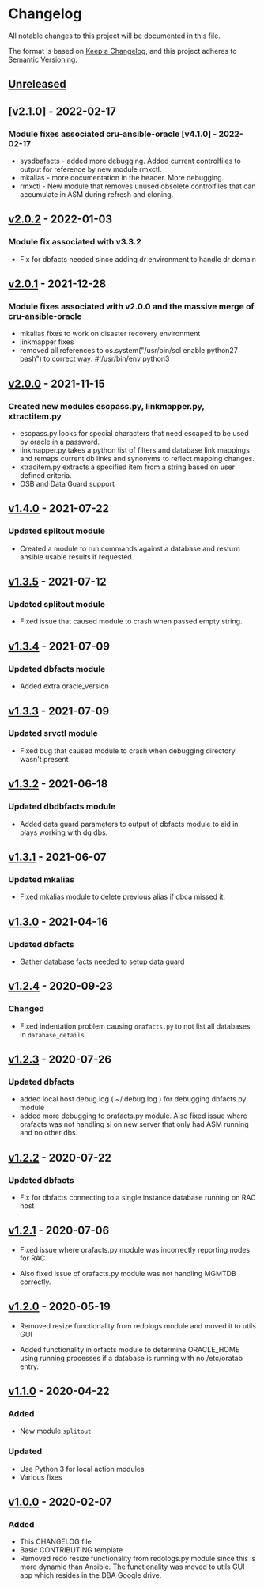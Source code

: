 # Changelog
All notable changes to this project will be documented in this file.

The format is based on [Keep a Changelog](https://keepachangelog.com/en/1.0.0/),
and this project adheres to [Semantic Versioning](https://semver.org/spec/v2.0.0.html).

## [Unreleased]

## [v2.1.0] - 2022-02-17
### Module fixes associated cru-ansible-oracle [v4.1.0] - 2022-02-17
- sysdbafacts - added more debugging. Added current controlfiles to output for reference by new module rmxctl.
- mkalias - more documentation in the header. More debugging.
- rmxctl - New module that removes unused obsolete controlfiles that can accumulate in ASM during refresh and cloning.       

## [v2.0.2] - 2022-01-03
### Module fix associated with v3.3.2
- Fix for dbfacts needed since adding dr environment to handle dr domain

## [v2.0.1] - 2021-12-28
### Module fixes associated with v2.0.0 and the massive merge of cru-ansible-oracle
- mkalias fixes to work on disaster recovery environment
- linkmapper fixes
- removed all references to os.system("/usr/bin/scl enable python27 bash") to correct way: #!/usr/bin/env python3

## [v2.0.0] - 2021-11-15
### Created new modules escpass.py, linkmapper.py, xtractitem.py
- escpass.py looks for special characters that need escaped to be used by oracle in a password.
- linkmapper.py takes a python list of filters and database link mappings and remaps current db links and synonyms to reflect mapping changes.
- xtracitem.py extracts a specified item from a string based on user defined criteria.
- OSB and Data Guard support

## [v1.4.0] - 2021-07-22
### Updated splitout module
- Created a module to run commands against a database and resturn ansible usable results if requested.

## [v1.3.5] - 2021-07-12
### Updated splitout module
- Fixed issue that caused module to crash when passed empty string.

## [v1.3.4] - 2021-07-09
### Updated dbfacts module
- Added extra oracle_version

## [v1.3.3] - 2021-07-09
### Updated srvctl module
- Fixed bug that caused module to crash when debugging directory wasn't present

## [v1.3.2] - 2021-06-18
### Updated dbdbfacts module
- Added data guard parameters to output of dbfacts module to aid in plays working with dg dbs.

## [v1.3.1] - 2021-06-07
### Updated mkalias
- Fixed mkalias module to delete previous alias if dbca missed it.

## [v1.3.0] - 2021-04-16
### Updated dbfacts
- Gather database facts needed to setup data guard

## [v1.2.4] - 2020-09-23
### Changed
- Fixed indentation problem causing `orafacts.py` to not list all databases in `database_details`

## [v1.2.3] - 2020-07-26
### Updated dbfacts
- added local host debug.log ( ~/.debug.log ) for debugging dbfacts.py module
- added more debugging to orafacts.py module. Also fixed issue where orafacts
  was not handling si on new server that only had ASM running and no other dbs.

## [v1.2.2] - 2020-07-22
### Updated dbfacts
- Fix for dbfacts connecting to a single instance database running on RAC host

## [v1.2.1] - 2020-07-06
- Fixed issue where orafacts.py module was incorrectly reporting nodes for RAC

- Also fixed issue of orafacts.py module was not handling MGMTDB correctly.

## [v1.2.0] - 2020-05-19
- Removed resize functionality from redologs module and moved it to utils GUI

- Added functionality in orfacts module to determine ORACLE_HOME using running
  processes if a database is running with no /etc/oratab entry.

## [v1.1.0] - 2020-04-22
### Added
- New module `splitout`
### Updated
- Use Python 3 for local action modules
- Various fixes

## [v1.0.0] - 2020-02-07

### Added
- This CHANGELOG file
- Basic CONTRIBUTING template
- Removed redo resize functionality from redologs.py module since this is
  more dynamic than Ansible. The functionality was moved to utils GUI app
  which resides in the DBA Google drive.

[Unreleased]: https://github.com/CruGlobal/cru-ansible-modules/compare/v2.0.2...HEAD

[v2.0.2]: https://github.com/CruGlobal/cru-ansible-modules/compare/v2.0.1...v2.0.2
[v2.0.1]: https://github.com/CruGlobal/cru-ansible-modules/compare/v2.0.0...v2.0.1
[v2.0.0]: https://github.com/CruGlobal/cru-ansible-modules/compare/v1.4.0...v2.0.0
[v1.4.0]: https://github.com/CruGlobal/cru-ansible-modules/compare/v1.3.5...v1.4.0
[v1.3.5]: https://github.com/CruGlobal/cru-ansible-modules/compare/v1.3.4...v1.3.5
[v1.3.4]: https://github.com/CruGlobal/cru-ansible-modules/compare/v1.3.3...v1.3.4
[v1.3.3]: https://github.com/CruGlobal/cru-ansible-modules/compare/v1.3.2...v1.3.3
[v1.3.2]: https://github.com/CruGlobal/cru-ansible-modules/compare/v1.3.1...v1.3.2
[v1.3.1]: https://github.com/CruGlobal/cru-ansible-modules/compare/v1.3.0...v1.3.1
[v1.3.0]: https://github.com/CruGlobal/cru-ansible-modules/compare/v1.2.4...v1.3.0
[v1.2.4]: https://github.com/CruGlobal/cru-ansible-modules/compare/v1.2.3...v1.2.4
[v1.2.3]: https://github.com/CruGlobal/cru-ansible-modules/compare/v1.2.2...v1.2.3
[v1.2.2]: https://github.com/CruGlobal/cru-ansible-modules/compare/v1.2.1...v1.2.2
[v1.2.1]: https://github.com/CruGlobal/cru-ansible-modules/compare/v1.2.0...v1.2.1
[v1.2.0]: https://github.com/CruGlobal/cru-ansible-modules/compare/v1.1.0...v1.2.0
[v1.1.0]: https://github.com/CruGlobal/cru-ansible-modules/compare/v1.0.0...v1.1.0
[v1.0.0]: https://github.com/CruGlobal/cru-ansible-modules/releases/tag/v1.0.0
